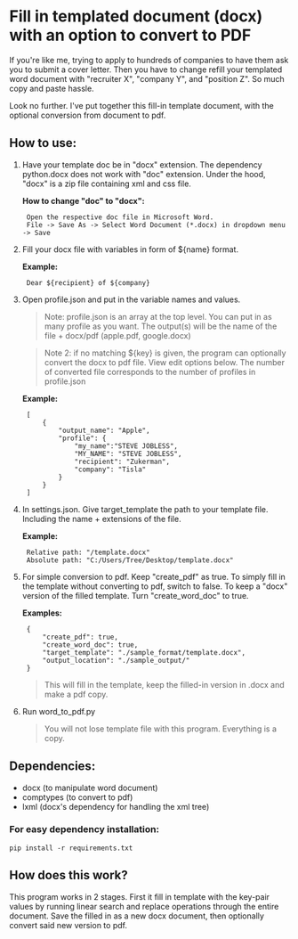 # Fill in templated document (docx) with an option to convert to PDF 

If you're like me, trying to apply to hundreds of companies to have them ask you to submit a cover letter. Then you have to change refill your templated word document with "recruiter X", "company Y", and "position Z". So much copy and paste hassle.

Look no further. I've put together this fill-in template document, with the optional conversion from document to pdf.



## How to use:
   
1. Have your template doc be in "docx" extension. The dependency python.docx does not work with "doc" extension. Under the hood, "docx" is a zip file containing xml and css file.

    **How to change "doc" to "docx":**

        Open the respective doc file in Microsoft Word.
        File -> Save As -> Select Word Document (*.docx) in dropdown menu -> Save
    
2. Fill your docx file with variables in form of ${name} format.
        
    **Example:**

        Dear ${recipient} of ${company}

3. Open profile.json and put in the variable names and values.

    >Note: profile.json is an array at the top level. You can put in as many profile as you want. The output(s) will be the name of the file + docx/pdf (apple.pdf, google.docx)

    >Note 2: if no matching ${key} is given, the program can optionally convert the docx to pdf file. View edit options below. The number of converted file corresponds to the number of profiles in profile.json

    **Example:**

        [
            {
                "output_name": "Apple",
                "profile": {
                    "my_name":"STEVE JOBLESS",
                    "MY_NAME": "STEVE JOBLESS",
                    "recipient": "Zukerman",
                    "company": "Tisla"
                }
            }
        ]

4. In settings.json. Give target_template the path to your template file. Including the name + extensions of the file.
   
   **Example:**

        Relative path: "/template.docx"
        Absolute path: "C:/Users/Tree/Desktop/template.docx"

5. For simple conversion to pdf. Keep "create_pdf" as true. To simply fill in the template without converting to pdf, switch to false. To keep a "docx" version of the filled template. Turn "create_word_doc" to true. 

    **Examples:**

        {
            "create_pdf": true,
            "create_word_doc": true,
            "target_template": "./sample_format/template.docx",
            "output_location": "./sample_output/"
        }
    >This will fill in the template, keep the filled-in version in .docx and make a pdf copy.

6. Run word_to_pdf.py

    >You will not lose template file with this program. Everything is a copy.

## Dependencies:

   - docx (to manipulate word document)
   - comptypes (to convert to pdf)
   - lxml (docx's dependency for handling the xml tree)

### For easy dependency installation:

    pip install -r requirements.txt

## How does this work?

This program works in 2 stages. First it fill in template with the key-pair values by running linear search and replace operations through the entire document. Save the filled in as a new docx document, then optionally convert said new version to pdf. 
